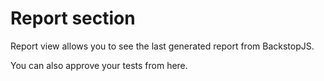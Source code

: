 # Report section

Report view allows you to see the last generated report from BackstopJS. 

You can also approve your tests from here.